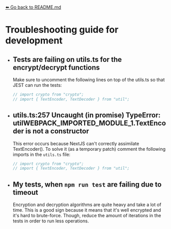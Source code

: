 [⬅️ Go back to README.md](../README.md)

# Troubleshooting guide for development

- ## Tests are failing on utils.ts for the encrypt/decrypt functions

  Make sure to uncomment the following lines on top of the utils.ts so that JEST can run the tests:

  ```ts
  // import crypto from "crypto";
  // import { TextEncoder, TextDecoder } from "util";
  ```

- ## utils.ts:257 Uncaught (in promise) TypeError: util**WEBPACK_IMPORTED_MODULE_1**.TextEncoder is not a constructor

  This error occurs because NextJS can't correctly assimilate TextEncoder(). To solve it (as a temporary patch) comment the following imports in the `utils.ts` file:

  ```ts
  // import crypto from "crypto";
  // import { TextEncoder, TextDecoder } from "util";
  ```

- ## My tests, when `npm run test` are failing due to timeout

  Encryption and decryption algorithms are quite heavy and take a lot of time. This is a good sign because it means that it's well encrypted and it's hard to brute-force. Though, reduce the amount of iterations in the tests in order to run less operations.
